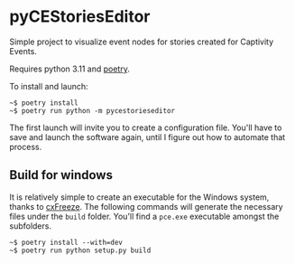 # pyCEStoriesEditor

Simple project to visualize event nodes for stories created for Captivity Events.

Requires python 3.11 and [poetry](https://python-poetry.org/docs/).

To install and launch:

```
~$ poetry install
~$ poetry run python -m pycestorieseditor
```

The first launch will invite you to create a configuration file. You'll have to
save and launch the software again, until I figure out how to automate that
process.

## Build for windows

It is relatively simple to create an executable for the Windows system, thanks
to [cxFreeze](https://cx-freeze.readthedocs.io/en/stable/). The following
commands will generate the necessary files under the `build` folder. You'll
find a `pce.exe` executable amongst the subfolders.

```
~$ poetry install --with=dev
~$ poetry run python setup.py build 
```
